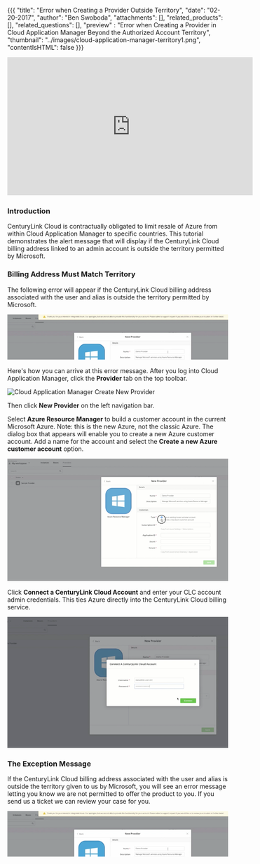 {{{
  "title": "Error when Creating a Provider Outside Territory",
  "date": "02-20-2017",
  "author": "Ben Swoboda",
  "attachments": [],
  "related_products": [],
  "related_questions": [],
  "preview" : "Error when Creating a Provider in Cloud Application Manager Beyond the Authorized Account Territory",
  "thumbnail": "../images/cloud-application-manager-territory1.png",
  "contentIsHTML": false
}}}

<iframe width="560" height="315" src="https://player.vimeo.com/video/204243434" frameborder="0" allowfullscreen></iframe>

### Introduction

CenturyLink Cloud is contractually obligated to limit resale of Azure from within Cloud Application Manager to specific countries. This tutorial demonstrates the alert message that will display if the CenturyLink Cloud billing address linked to an admin account is outside the territory permitted by Microsoft.

### Billing Address Must Match Territory

The following error will appear if the CenturyLink Cloud billing address associated with the user and alias is outside the territory permitted by Microsoft.

![Cloud Application Manager Error: Outside of Territory](../images/cloud-application-manager-territory2.png)

Here's how you can arrive at this error message. After you log into Cloud Application Manager, click the **Provider** tab on the top toolbar.

![Cloud Application Manager Create New Provider](../images/cloud-application-manager-error3.png)

Then click **New Provider** on the left navigation bar.

Select **Azure Resource Manager** to build a customer account in the current Microsoft Azure. Note: this is the new Azure, not the classic Azure. The dialog box that appears will enable you to create a new Azure customer account. Add a name for the account and select the **Create a new Azure customer account** option.

![Cloud Application Manager New Provider Details](../images/cloud-application-manager-error4.png)

Click **Connect a CenturyLink Cloud Account** and enter your CLC account admin credentials. This ties Azure directly into the CenturyLink Cloud billing service.

![Connect New Provider to a CenturyLink Cloud Account](../images/cloud-application-manager-error5.png)

### The Exception Message

If the CenturyLink Cloud billing address associated with the user and alias is outside the territory given to us by Microsoft, you will see an error message letting you know we are not permitted to offer the product to you. If you send us a ticket we can review your case for you.

![Cloud Application Manager Error: Account Outside of Terrritory](../images/cloud-application-manager-territory2.png)
